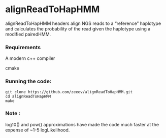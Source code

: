 # alignReadToHapHMM

alignReadToHapHMM headers align NGS reads to a “reference” haplotype and calculates the probability of the read given the haplotype using a modified pairedHMM.

### Requirements
A modern c++ compiler

cmake

### Running the code:
```
git clone https://github.com/zeeev/alignReadToHapHMM.git
cd alignReadToHapHMM
make

```

### Note :

log10() and pow() approximations have made the code much faster at the expense of ~1-5 logLikelihood.  